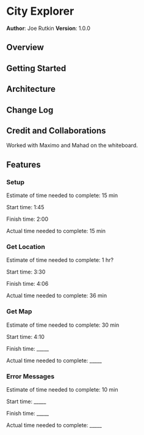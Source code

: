 # City Explorer

**Author**: Joe Rutkin
**Version**: 1.0.0

## Overview
<!-- Provide a high level overview of what this application is and why you are building it, beyond the fact that it's an assignment for this class. (i.e. What's your problem domain?) -->

## Getting Started
<!-- What are the steps that a user must take in order to build this app on their own machine and get it running? -->

## Architecture
<!-- Provide a detailed description of the application design. What technologies (languages, libraries, etc) you're using, and any other relevant design information. -->

## Change Log
<!-- Use this area to document the iterative changes made to your application as each feature is successfully implemented. Use time stamps. Here's an example:

01-01-2001 4:59pm - Application now has a fully-functional express server, with a GET route for the location resource. -->

## Credit and Collaborations

Worked with Maximo and Mahad on the whiteboard.

## Features

### Setup

Estimate of time needed to complete: 15 min

Start time: 1:45

Finish time: 2:00

Actual time needed to complete: 15 min

### Get Location

Estimate of time needed to complete: 1 hr?

Start time: 3:30

Finish time: 4:06

Actual time needed to complete: 36 min

### Get Map

Estimate of time needed to complete: 30 min

Start time: 4:10

Finish time: _____

Actual time needed to complete: _____

### Error Messages

Estimate of time needed to complete: 10 min

Start time: _____

Finish time: _____

Actual time needed to complete: _____